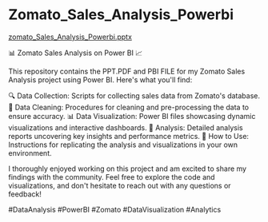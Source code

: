 # Zomato_Sales_Analysis_Powerbi
  [zomato_Sales_Analysis_Powerbi.pptx](https://github.com/user-attachments/files/15841352/zomato_Sales_Analysis_Powerbi.pptx)

📊 Zomato Sales Analysis on Power BI 📈

This repository contains the PPT.PDF and PBI FILE for my Zomato Sales Analysis project using Power BI. Here's what you'll find:

🔍 Data Collection: Scripts for collecting sales data from Zomato's database.
🧹 Data Cleaning: Procedures for cleaning and pre-processing the data to ensure accuracy.
📊 Data Visualization: Power BI files showcasing dynamic visualizations and interactive dashboards.
🔬 Analysis: Detailed analysis reports uncovering key insights and performance metrics.
🚀 How to Use: Instructions for replicating the analysis and visualizations in your own environment.

I thoroughly enjoyed working on this project and am excited to share my findings with the community. Feel free to explore the code and visualizations, and don't hesitate to reach out with any questions or feedback!

#DataAnalysis #PowerBI #Zomato #DataVisualization #Analytics

